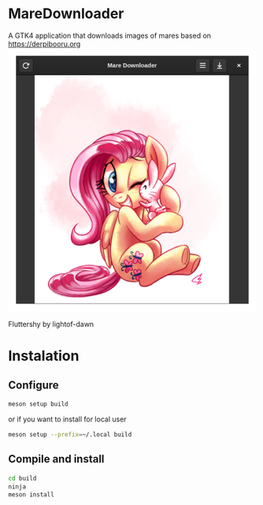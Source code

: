 # MareDownloader
A GTK4 application that downloads images of mares based on https://derpibooru.org
![screenshot](screenshot.png)

Fluttershy by lightof-dawn

# Instalation
## Configure

```bash
meson setup build
```
or if you want to install for local user
```bash
meson setup --prefix=~/.local build
```

## Compile and install

```bash
cd build
ninja
meson install
```
